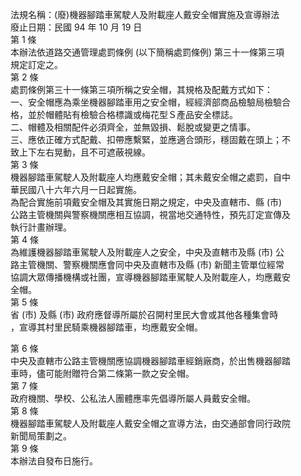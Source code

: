 法規名稱：(廢)機器腳踏車駕駛人及附載座人戴安全帽實施及宣導辦法  
廢止日期：民國 94 年 10 月 19 日  
第 1 條  
本辦法依道路交通管理處罰條例 (以下簡稱處罰條例) 第三十一條第三項  
規定訂定之。  
第 2 條  
處罰條例第三十一條第三項所稱之安全帽，其規格及配戴方式如下：  
一、安全帽應為乘坐機器腳踏車用之安全帽，經經濟部商品檢驗局檢驗合  
格，並於帽體貼有檢驗合格標識或梅花型Ｓ產品安全標誌。  
二、帽體及相關配件必須齊全，並無毀損、鬆脫或變更之情事。  
三、應依正確方式配戴、扣帶應繫緊，並應適合頭形，穩固戴在頭上；不  
致上下左右晃動，且不可遮蔽視線。  
第 3 條  
機器腳踏車駕駛人及附載座人均應戴安全帽；其未戴安全帽之處罰，自中  
華民國八十六年六月一日起實施。  
為配合實施前項戴安全帽及其實施日期之規定，中央及直轄市、縣 (市)  
公路主管機關與警察機關應相互協調，視當地交通特性，預先訂定宣傳及  
執行計畫辦理。  
第 4 條  
為維護機器腳踏車駕駛人及附載座人之安全，中央及直轄市及縣 (市) 公  
路主管機關、警察機關應會同中央及直轄市及縣 (市) 新聞主管單位經常  
協調大眾傳播機構或社團，宣導機器腳踏車駕駛人及附載座人，均應戴安  
全帽。  
第 5 條  
省 (市) 及縣 (市) 政府應督導所屬於召開村里民大會或其他各種集會時  
，宣導其村里民騎乘機器腳踏車，均應戴安全帽。  


第 6 條  
中央及直轄市公路主管機關應協調機器腳踏車經銷廠商，於出售機器腳踏  
車時，儘可能附贈符合第二條第一款之安全帽。  
第 7 條  
政府機關、學校、公私法人團體應率先倡導所屬人員戴安全帽。  
第 8 條  
機器腳踏車駕駛人及附載座人戴安全帽之宣導方法，由交通部會同行政院  
新聞局策劃之。  
第 9 條  
本辦法自發布日施行。  


